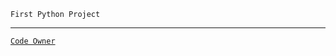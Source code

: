 `First Python Project`

-------------------------------------------------
[`Code Owner`](https://wa.me/+94720797915)

